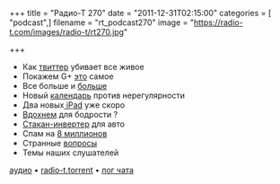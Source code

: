+++
title = "Радио-Т 270"
date = "2011-12-31T02:15:00"
categories = [ "podcast",]
filename = "rt_podcast270"
image = "https://radio-t.com/images/radio-t/rt270.jpg"

+++

- Как [твиттер](http://allthingsd.com/20111228/for-every-1700-tweets-someone-dies-blametwitter/?mod=atdtweet) убивает все живое
- Покажем G+ [это](http://techcrunch.com/2011/12/28/bird-is-the-word/) самое
- Все больше и [больше](http://thenextweb.com/google/2011/12/27/google-may-have-passed-62-million-users-adding-625000-users-daily/)
- Новый [календарь](http://www.wired.com/wiredscience/2011/12/rational-calendar/) против нерегулярности
- Два новых[ iPad](http://techcrunch.com/2011/12/29/rumor-apple-will-debut-two-ipads-next-month-retina-displays-in-tow/) уже скоро
- [Вдохнем](http://the-gadgeteer.com/2011/12/28/would-you-inhale-caffeine-powder-for-an-energy-boost/) для бодрости ?
- [Стакан-инвертер](http://sarahsfav.es/2011/12/28/fave-geek-accessory-coffee-cup-power-inverter/) для авто
- Спам на [8 миллионов](http://arstechnica.com/business/news/2011/12/spammers-take-control-of-new-york-times-e-mail-list.ars)
- Странные [вопросы](http://mashable.com/2011/12/27/glassdoor-interview-questions-2011/)
- Темы наших слушателей

[аудио](http://cdn.radio-t.com/rt_podcast270.mp3) • [radio-t.torrent](http://cdn.radio-t.com/torrents/rt_podcast270.mp3.torrent) • [лог чата](http://chat.radio-t.com/logs/radio-t-270.html)<audio src="http://cdn.radio-t.com/rt_podcast270.mp3" preload="none"></audio>
